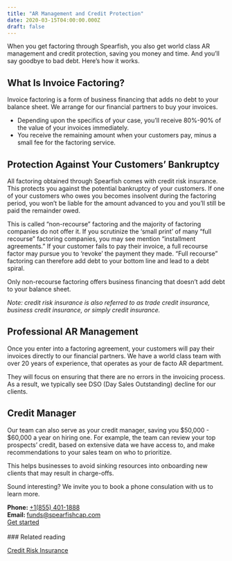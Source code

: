 ```yaml
---
title: "AR Management and Credit Protection"
date: 2020-03-15T04:00:00.000Z
draft: false
---
```


When you get factoring through Spearfish, you also get world class AR management and credit protection, saving you money and time. And you’ll say goodbye to bad debt. Here’s how it works. 

## What Is Invoice Factoring? 

Invoice factoring is a form of business financing that adds no debt to your balance sheet. We arrange for our financial partners to buy your invoices. 

* Depending upon the specifics of your case, you’ll receive 80%-90% of the value of your invoices immediately. 
* You receive the remaining amount when your customers pay, minus a small fee for the factoring service. 

## Protection Against Your Customers’ Bankruptcy

All factoring obtained through Spearfish comes with credit risk insurance. This protects you against the potential bankruptcy of your customers. If one of your customers who owes you becomes insolvent during the factoring period, you won’t be liable for the amount advanced to you and you’ll still be paid the remainder owed. 

This is called “non-recourse” factoring and the majority of factoring companies do not offer it. If you scrutinize the ‘small print’ of many “full recourse” factoring companies, you may see mention “installment agreements.” If your customer fails to pay their invoice, a full recourse factor may pursue you to ‘revoke’ the payment they made. “Full recourse” factoring can therefore add debt to your bottom line and lead to a debt spiral. 

Only non-recourse factoring offers business financing that doesn’t add debt to your balance sheet. 

<em>Note: credit risk insurance is also referred to as trade credit insurance, business credit insurance, or simply credit insurance.</em>

## Professional AR Management

Once you enter into a factoring agreement, your customers will pay their invoices directly to our financial partners. We have a world class team with over 20 years of experience, that operates as your de facto AR department. 

They will focus on ensuring that there are no errors in the invoicing process. As a result, we typically see DSO (Day Sales Outstanding) decline for our clients. 

## Credit Manager

Our team can also serve as your credit manager, saving you $50,000 - $60,000 a year on hiring one. For example, the team can review your top prospects’ credit, based on extensive data we have access to, and make recommendations to your sales team on who to prioritize. 

This helps businesses to avoid sinking resources into onboarding new clients that may result in charge-offs. 
<br/>

Sound interesting? We invite you to book a phone consulation with us to learn more.


<div class="call">
  <div class="call-box-top">
    <div class="call-phone"><strong>Phone: </strong> <a href="tel:855-401-1888">&#43;1(855) 401-1888</a> </div>
    <div class="call-email"><strong>Email: </strong>
      <a href="mailto:funds@spearfishcap.com">
        funds@spearfishcap.com
      </a>
    </div>
  </div>
  <div class="call-box-bottom">
    <a href="https://calendly.com/spearfish/consultation" target="blank" class="button">Get started</a>
  </div>
</div>

<br/>
### Related reading
<p></p>
<a href="https://www.spearfishcap.com/blog/credit-risk-insurance/" target="blank">Credit Risk Insurance</a>

